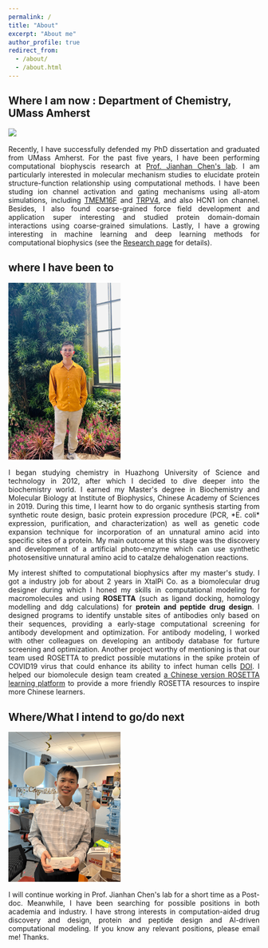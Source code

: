 ```yaml
---
permalink: /
title: "About"
excerpt: "About me"
author_profile: true
redirect_from: 
  - /about/
  - /about.html
---
```


## Where I am now : Department of Chemistry, UMass Amherst

<img class="img-right" src="/images/jianhuang_umass.jpg" width='225' /> 

<p align="justify">
Recently, I have successfully defended my PhD dissertation and graduated from UMass Amherst. For the past five years, I have been performing computational biophyscis research at <a href="https://www.chem.umass.edu/faculty/jianhan-chen">Prof. Jianhan Chen's lab</a>. I am particularly interested in molecular mechanism studies to elucidate protein structure-function relationship using computational methods. I have been studing ion channel activation and gating mechanisms using all-atom simulations, including <a href="https://www.uniprot.org/uniprot/Q6P9J9">TMEM16F</a> and <a href="https://www.uniprot.org/uniprot/Q9HBA0">TRPV4</a>, and also HCN1 ion channel. Besides, I also found coarse-grained force field development and application super interesting and studied protein domain-domain interactions using coarse-grained simulations. Lastly, I have a growing interesting in machine learning and deep learning methods for computational biophysics (see the <a href="https://huang-jian.com/research/">Research page</a> for details).
</p> 

## where I have been to

<img class="img-left" src="/images/jianhuang_at_PA.jpg" width='225' /> 

<p align="justify">
I began studying chemistry in Huazhong University of Science and technology in 2012, after which I decided to dive deeper into the biochemistry world. I earned my Master's degree in Biochemistry and Molecular Biology at Institute of Biophysics, Chinese Academy of Sciences in 2019. During this time, I learnt how to do organic synthesis starting from synthetic route design, basic protein expression procedure (PCR, *E. coli* expression, purification, and characterization) as well as genetic code expansion technique for incorporation of an unnatural amino acid into specific sites of a protein. My main outcome at this stage was the discovery and development of a artificial photo-enzyme which can use synthetic photosensitive unnatural amino acid to catalze dehalogenation reactions.
</p>

<p align="justify">
My interest shifted to computational biophysics after my master's study. I got a industry job for about 2 years in XtalPi Co. as a biomolecular drug designer during which I honed my skills in computational modeling for macromolecules and using <b>ROSETTA</b> (such as ligand docking, homology modelling and ddg calculations) for <b>protein and peptide drug design</b>. I designed programs to identify unstable sites of antibodies only based on their sequences, providing a early-stage computational screening for antibody development and optimization. For antibody modeling, I worked with other colleagues on developing an antibody database for furture screening and optimization. Another project worthy of mentioning is that our team used ROSETTA to predict possible mutations in the spike protein of COVID19 virus that could enhance its ability to infect human cells <a href="https://pubs.rsc.org/en/content/articlelanding/2021/RA/D1RA00426C">DOI</a>. I helped our biomolecule design team created <a href="https://github.com/guyujun/pyrosetta-basic">a Chinese version ROSETTA learning platform</a> to provide a more friendly ROSETTA resources to inspire more Chinese learners.
</p>

## Where/What I intend to go/do next
<img class="img-right" src="/images/news/defense-4.png" width='225' /> 
<p align="justify"> I will continue working in Prof. Jianhan Chen's lab for a short time as a Post-doc. Meanwhile, I have been searching for possible positions in both academia and industry. I have strong interests in computation-aided drug discovery and design, protein and peptide design and Al-driven computational modeling. If you know any relevant positions, please email me! Thanks. </p>

